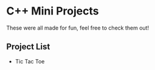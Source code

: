 # C++ Mini Projects
These were all made for fun, feel free to check them out!

## Project List
- Tic Tac Toe
